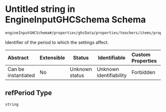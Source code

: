 # Untitled string in EngineInputGHCSchema Schema

```txt
engineInputGHCSchema#/properties/ghcData/properties/teachers/items/properties/periodSettings/items/properties/refPeriod
```

Identifier of the period to which the settings affect.


| Abstract            | Extensible | Status         | Identifiable            | Custom Properties | Additional Properties | Access Restrictions | Defined In                                                         |
| :------------------ | ---------- | -------------- | ----------------------- | :---------------- | --------------------- | ------------------- | ------------------------------------------------------------------ |
| Can be instantiated | No         | Unknown status | Unknown identifiability | Forbidden         | Allowed               | none                | [ghc.schema.json\*](../out/ghc.schema.json "open original schema") |

## refPeriod Type

`string`
